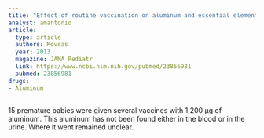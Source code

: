 ```yaml
---
title: "Effect of routine vaccination on aluminum and essential element levels in preterm infants"
analyst: amantonio
article:
  type: article
  authors: Movsas
  year: 2013
  magazine: JAMA Pediatr
  link: https://www.ncbi.nlm.nih.gov/pubmed/23856981
  pubmed: 23856981
drugs:
- Aluminum
---
```


15 premature babies were given several vaccines with 1,200 μg of aluminum. This aluminum has not been found either in the blood or in the urine. Where it went remained unclear.
